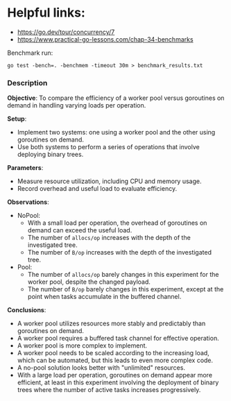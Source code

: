 # Helpful links:

- https://go.dev/tour/concurrency/7
- https://www.practical-go-lessons.com/chap-34-benchmarks

Benchmark run:
```shell
go test -bench=. -benchmem -timeout 30m > benchmark_results.txt
```

### Description

**Objective**: To compare the efficiency of a worker pool versus goroutines on demand in handling varying loads per operation.

**Setup**:
- Implement two systems: one using a worker pool and the other using goroutines on demand.
- Use both systems to perform a series of operations that involve deploying binary trees.

**Parameters**:
- Measure resource utilization, including CPU and memory usage.
- Record overhead and useful load to evaluate efficiency.

**Observations**:
- NoPool:
    - With a small load per operation, the overhead of goroutines on demand can exceed the useful load.
    - The number of `allocs/op` increases with the depth of the investigated tree.
    - The number of `B/op` increases with the depth of the investigated tree.
- Pool:
    - The number of `allocs/op` barely changes in this experiment for the worker pool, despite the changed payload.
    - The number of `B/op` barely changes in this experiment, except at the point when tasks accumulate in the buffered channel.

**Conclusions**:
- A worker pool utilizes resources more stably and predictably than goroutines on demand.
- A worker pool requires a buffered task channel for effective operation.
- A worker pool is more complex to implement.
- A worker pool needs to be scaled according to the increasing load, which can be automated, but this leads to even more complex code.
- A no-pool solution looks better with "unlimited" resources.
- With a large load per operation, goroutines on demand appear more efficient, at least in this experiment involving the deployment of binary trees where the number of active tasks increases progressively.
